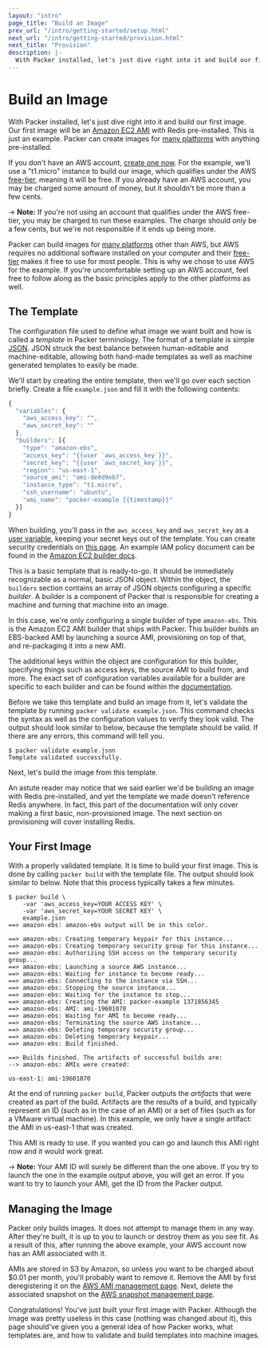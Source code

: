 ```yaml
---
layout: "intro"
page_title: "Build an Image"
prev_url: "/intro/getting-started/setup.html"
next_url: "/intro/getting-started/provision.html"
next_title: "Provision"
description: |-
  With Packer installed, let's just dive right into it and build our first image. Our first image will be an Amazon EC2 AMI with Redis pre-installed. This is just an example. Packer can create images for many platforms with anything pre-installed.
---
```


# Build an Image

With Packer installed, let's just dive right into it and build our first
image. Our first image will be an [Amazon EC2 AMI](http://aws.amazon.com/ec2/)
with Redis pre-installed. This is just an example. Packer can create images
for [many platforms](/intro/platforms.html) with anything pre-installed.

If you don't have an AWS account, [create one now](http://aws.amazon.com/free/).
For the example, we'll use a "t1.micro" instance to build our image, which
qualifies under the AWS [free-tier](http://aws.amazon.com/free/), meaning
it will be free. If you already have an AWS account, you may be charged some
amount of money, but it shouldn't be more than a few cents.

-> **Note:** If you're not using an account that qualifies under the AWS
free-tier, you may be charged to run these examples. The charge should only be
a few cents, but we're not responsible if it ends up being more.

Packer can build images for [many platforms](/intro/platforms.html) other than
AWS, but AWS requires no additional software installed on your computer and
their [free-tier](http://aws.amazon.com/free/) makes it free to use for most
people. This is why we chose to use AWS for the example. If you're uncomfortable
setting up an AWS account, feel free to follow along as the basic principles
apply to the other platforms as well.

## The Template

The configuration file used to define what image we want built and how
is called a _template_ in Packer terminology. The format of a template
is simple [JSON](http://www.json.org/). JSON struck the best balance between
human-editable and machine-editable, allowing both hand-made templates as well
as machine generated templates to easily be made.

We'll start by creating the entire template, then we'll go over each section
briefly. Create a file `example.json` and fill it with the following contents:

```javascript
{
  "variables": {
    "aws_access_key": "",
    "aws_secret_key": ""
  },
  "builders": [{
    "type": "amazon-ebs",
    "access_key": "{{user `aws_access_key`}}",
    "secret_key": "{{user `aws_secret_key`}}",
    "region": "us-east-1",
    "source_ami": "ami-de0d9eb7",
    "instance_type": "t1.micro",
    "ssh_username": "ubuntu",
    "ami_name": "packer-example {{timestamp}}"
  }]
}
```

When building, you'll pass in the `aws_access_key` and `aws_secret_key` as
a [user variable](/docs/templates/user-variables.html), keeping your secret
keys out of the template. You can create security credentials
on [this page](https://console.aws.amazon.com/iam/home?#security_credential).
An example IAM policy document can be found in the [Amazon EC2 builder docs](/docs/builders/amazon.html).

This is a basic template that is ready-to-go. It should be immediately recognizable
as a normal, basic JSON object. Within the object, the `builders` section
contains an array of JSON objects configuring a specific _builder_. A
builder is a component of Packer that is responsible for creating a machine
and turning that machine into an image.

In this case, we're only configuring a single builder of type `amazon-ebs`.
This is the Amazon EC2 AMI builder that ships with Packer. This builder
builds an EBS-backed AMI by launching a source AMI, provisioning on top of
that, and re-packaging it into a new AMI.

The additional keys within the object are configuration for this builder, specifying things
such as access keys, the source AMI to build from, and more.
The exact set of configuration variables available for a builder are
specific to each builder and can be found within the [documentation](/docs).

Before we take this template and build an image from it, let's validate the template
by running `packer validate example.json`. This command checks the syntax
as well as the configuration values to verify they look valid. The output should
look similar to below, because the template should be valid. If there are
any errors, this command will tell you.

```text
$ packer validate example.json
Template validated successfully.
```

Next, let's build the image from this template.

An astute reader may notice that we said earlier we'd be building an
image with Redis pre-installed, and yet the template we made doesn't reference
Redis anywhere. In fact, this part of the documentation will only cover making
a first basic, non-provisioned image. The next section on provisioning will
cover installing Redis.

## Your First Image

With a properly validated template. It is time to build your first image.
This is done by calling `packer build` with the template file. The output
should look similar to below. Note that this process typically takes a
few minutes.

```text
$ packer build \
    -var 'aws_access_key=YOUR ACCESS KEY' \
    -var 'aws_secret_key=YOUR SECRET KEY' \
    example.json
==> amazon-ebs: amazon-ebs output will be in this color.

==> amazon-ebs: Creating temporary keypair for this instance...
==> amazon-ebs: Creating temporary security group for this instance...
==> amazon-ebs: Authorizing SSH access on the temporary security group...
==> amazon-ebs: Launching a source AWS instance...
==> amazon-ebs: Waiting for instance to become ready...
==> amazon-ebs: Connecting to the instance via SSH...
==> amazon-ebs: Stopping the source instance...
==> amazon-ebs: Waiting for the instance to stop...
==> amazon-ebs: Creating the AMI: packer-example 1371856345
==> amazon-ebs: AMI: ami-19601070
==> amazon-ebs: Waiting for AMI to become ready...
==> amazon-ebs: Terminating the source AWS instance...
==> amazon-ebs: Deleting temporary security group...
==> amazon-ebs: Deleting temporary keypair...
==> amazon-ebs: Build finished.

==> Builds finished. The artifacts of successful builds are:
--> amazon-ebs: AMIs were created:

us-east-1: ami-19601070
```

At the end of running `packer build`, Packer outputs the _artifacts_
that were created as part of the build. Artifacts are the results of a
build, and typically represent an ID (such as in the case of an AMI) or
a set of files (such as for a VMware virtual machine). In this example,
we only have a single artifact: the AMI in us-east-1 that was created.

This AMI is ready to use. If you wanted you can go and launch this AMI
right now and it would work great.

-> **Note:** Your AMI ID will surely be different than the
one above. If you try to launch the one in the example output above, you
will get an error. If you want to try to launch your AMI, get the ID from
the Packer output.

## Managing the Image

Packer only builds images. It does not attempt to manage them in any way.
After they're built, it is up to you to launch or destroy them as you see
fit. As a result of this, after running the above example, your AWS account
now has an AMI associated with it.

AMIs are stored in S3 by Amazon, so unless you want to be charged about $0.01
per month, you'll probably want to remove it. Remove the AMI by
first deregistering it on the [AWS AMI management page](https://console.aws.amazon.com/ec2/home?region=us-east-1#s=Images).
Next, delete the associated snapshot on the
[AWS snapshot management page](https://console.aws.amazon.com/ec2/home?region=us-east-1#s=Snapshots).

Congratulations! You've just built your first image with Packer. Although
the image was pretty useless in this case (nothing was changed about it),
this page should've given you a general idea of how Packer works, what
templates are, and how to validate and build templates into machine
images.
